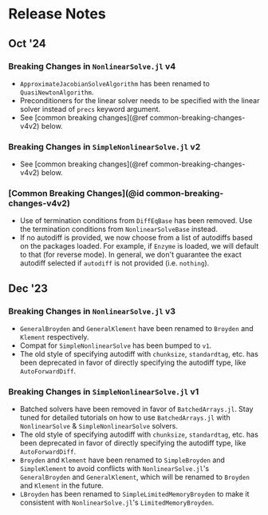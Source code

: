 # Release Notes

## Oct '24

### Breaking Changes in `NonlinearSolve.jl` v4

  - `ApproximateJacobianSolveAlgorithm` has been renamed to `QuasiNewtonAlgorithm`.
  - Preconditioners for the linear solver needs to be specified with the linear solver
    instead of `precs` keyword argument.
  - See [common breaking changes](@ref common-breaking-changes-v4v2) below.

### Breaking Changes in `SimpleNonlinearSolve.jl` v2

  - See [common breaking changes](@ref common-breaking-changes-v4v2) below.

### [Common Breaking Changes](@id common-breaking-changes-v4v2)

  - Use of termination conditions from `DiffEqBase` has been removed. Use the termination
    conditions from `NonlinearSolveBase` instead.
  - If no autodiff is provided, we now choose from a list of autodiffs based on the packages
    loaded. For example, if `Enzyme` is loaded, we will default to that (for reverse mode).
    In general, we don't guarantee the exact autodiff selected if `autodiff` is not provided
    (i.e. `nothing`).

## Dec '23

### Breaking Changes in `NonlinearSolve.jl` v3

  - `GeneralBroyden` and `GeneralKlement` have been renamed to `Broyden` and `Klement`
    respectively.
  - Compat for `SimpleNonlinearSolve` has been bumped to `v1`.
  - The old style of specifying autodiff with `chunksize`, `standardtag`, etc. has been
    deprecated in favor of directly specifying the autodiff type, like `AutoForwardDiff`.

### Breaking Changes in `SimpleNonlinearSolve.jl` v1

  - Batched solvers have been removed in favor of `BatchedArrays.jl`. Stay tuned for detailed
    tutorials on how to use `BatchedArrays.jl` with `NonlinearSolve` & `SimpleNonlinearSolve`
    solvers.
  - The old style of specifying autodiff with `chunksize`, `standardtag`, etc. has been
    deprecated in favor of directly specifying the autodiff type, like `AutoForwardDiff`.
  - `Broyden` and `Klement` have been renamed to `SimpleBroyden` and `SimpleKlement` to
    avoid conflicts with `NonlinearSolve.jl`'s `GeneralBroyden` and `GeneralKlement`, which
    will be renamed to `Broyden` and `Klement` in the future.
  - `LBroyden` has been renamed to `SimpleLimitedMemoryBroyden` to make it consistent with
    `NonlinearSolve.jl`'s `LimitedMemoryBroyden`.
